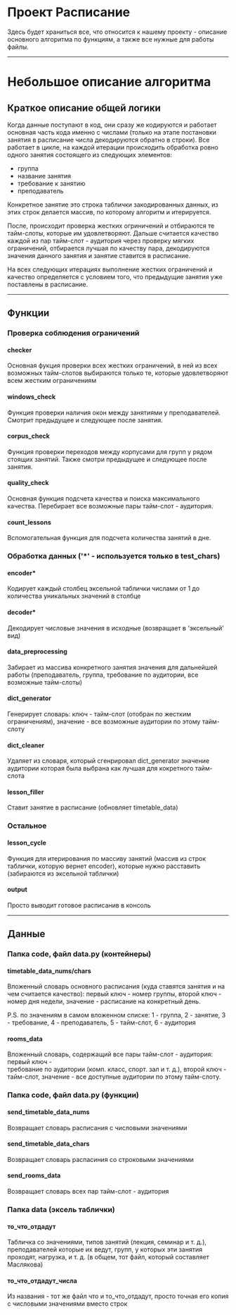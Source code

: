 # Проект Расписание
Здесь будет храниться все, что относится к нашему проекту - описание основного
алгоритма по функциям, а также все нужные для работы файлы.

---

# Небольшое описание алгоритма

## Краткое описание общей логики

Когда данные поступают в код, они сразу же кодируются и работает основная
часть кода именно с числами (только на этапе постановки занятия в расписание
числа декодируются обратно в строки). Все работает в цикле, на каждой итерации
происходить обработка ровно одного занятия состоящего из следующих элементов:
- группа 
- название занятия
- требование к занятию
- преподаватель

Конкретное занятие это строка таблички закодированных данных, из этих строк делается
массив, по которому алгоритм и итерируется. 

После, происходит проверка жестких огриничений и отбираются те тайм-слоты,
которые им удовлетворяют. Дальше считается качество каждой из пар
тайм-слот - аудитория через проверку мягких ограничений, отбирается лучшая 
по качеству пара, декодируются значения данного занятия и занятие ставится в
расписание. 

На всех следующих итерациях выполнение жестких ограничений и качество 
определяется с условием того, что предыдущие занятия уже поставлены в 
расписание.

---

## Функции

### Проверка соблюдения ограничений 

#### checker 
Основная фукция проверки всех жестких ограничений, 
в ней из всех возможных тайм-слотов выбираются только те,
которые удовлетворяют всем жестким ограничениям

#### windows_check
Функция проверки наличия окон между занятиями у преподавателей.
Смотрит предыдущее и следующее после занятия.

#### corpus_check 
Функция проверки переходов между корпусами для групп у рядом
стоящих занятий. Также смотри предыдущее и следующее после занятия.

#### quality_check 
Основная функция подсчета качества и поиска максимального
качества. Перебирает все возможные пары тайм-слот - аудитория.

#### count_lessons 
Вспомогательная функция для подсчета количества занятий в 
дне.

### Обработка данных ('*' - используется только в test_chars)

#### encoder* 
Кодирует каждый столбец эксельной таблички числами от 1 
до количества уникальных значений в столбце

#### decoder* 
Декодирует числовые значения в исходные (возвращает 
в 'эксельный' вид)

#### data_preprocessing 
Забирает из массива конкретного занятия значения 
для дальнейшей работы (преподаватель, группа, требование по аудитории, 
все возможные тайм-слоты) 

#### dict_generator
Генерирует словарь: ключ - тайм-слот (отобран по жестким
ограничениям), значение - все возможные аудитории по этому тайм-слоту

#### dict_cleaner 
Удаляет из словаря, который сгенрировал dict_generator
значение аудитории которая была выбрана как лучшая для кокретного тайм-слота

#### lesson_filler 
Ставит занятие в расписание (обновляет timetable_data)

### Остальное

#### lesson_cycle 
Функция для итерирования по массиву занятий
(массив из строк таблички, которую вернет encoder), которые нужно
расставить (забираются из эксельной таблички)

#### output 
Просто выводит готовое расписанив в консоль

---

## Данные 

### Папка code, файл data.py (контейнеры)

#### timetable_data_nums/chars 
Вложенный словарь основного расписания (куда 
ставятся занятия и на чем считается качество): первый ключ - номер группы, 
второй ключ - номер дня недели, значение - расписание на конкретный день.

P.S. по значениям в самом вложенном списке: 1 - группа, 2 - занятие, 
3 - требование, 4 - преподаватель, 5 - тайм-слот, 6 - аудитория

#### rooms_data 
Вложенный словарь, содержащий все пары тайм-слот - аудитория: первый ключ -  
требование по аудитории (комп. класс, спорт. зал и т. д.), второй ключ -  
тайм-слот, значение - все доступные аудитории по этому тайм-слоту.

### Папка code, файл data.py (функции)

#### send_timetable_data_nums 
Возвращает словарь расписания с числовыми значениями

#### send_timetable_data_chars 
Возвращает словарь распасиния со строковыми значениями

#### send_rooms_data 
Возвращает словарь всех пар тайм-слот - аудитория

### Папка data (эксель таблички)

#### то_что_отдадут 
Табличка со значениями, типов занятий (лекция, семинар и т. д.),
преподавателей которые их ведут, групп, у которых эти занятия проходят, нагрузка,
и т. д. (в общем, тот файл, который составляет Маслякова)

#### то_что_отдадут_числа 
Из названия - тот же файл что и то_что_отдадут, просто
точная его копия с числовыми значениями вместо строк



